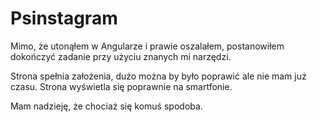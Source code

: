 # Psinstagram

Mimo, że utonąłem w Angularze i prawie oszalałem, postanowiłem dokończyć zadanie przy użyciu znanych mi narzędzi.

Strona spełnia założenia, dużo można by było poprawić ale nie mam już czasu. Strona wyświetla się poprawnie na smartfonie.

Mam nadzieję, że chociaż się komuś spodoba.
